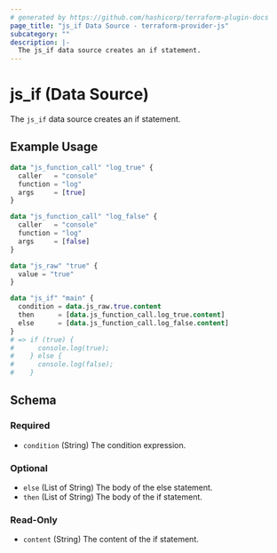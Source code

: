 ```yaml
---
# generated by https://github.com/hashicorp/terraform-plugin-docs
page_title: "js_if Data Source - terraform-provider-js"
subcategory: ""
description: |-
  The js_if data source creates an if statement.
---
```


# js_if (Data Source)

The `js_if` data source creates an if statement.

## Example Usage

```terraform
data "js_function_call" "log_true" {
  caller   = "console"
  function = "log"
  args     = [true]
}

data "js_function_call" "log_false" {
  caller   = "console"
  function = "log"
  args     = [false]
}

data "js_raw" "true" {
  value = "true"
}

data "js_if" "main" {
  condition = data.js_raw.true.content
  then      = [data.js_function_call.log_true.content]
  else      = [data.js_function_call.log_false.content]
}
# => if (true) {
#      console.log(true);
#    } else {
#      console.log(false);
#    }
```

<!-- schema generated by tfplugindocs -->
## Schema

### Required

- `condition` (String) The condition expression.

### Optional

- `else` (List of String) The body of the else statement.
- `then` (List of String) The body of the if statement.

### Read-Only

- `content` (String) The content of the if statement.
